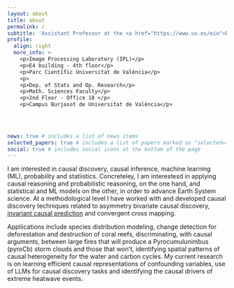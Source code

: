 ```yaml
---
layout: about
title: about
permalink: /
subtitle: 'Assistant Professor at the <a href="https://www.uv.es/eio">Department of Statistics and Operations Research</a> at the <a href="https://www.uv.es/">University of Valencia</a> and researcher at the <a href="https://isp.uv.es">Image &amp; Signal Processing (ISP) group</a>'
profile:
  align: right
  more_info: >
    <p>Image Processing Laboratory (IPL)</p>
    <p>E4 building - 4th floor</p>
    <p>Parc Científic Universitat de València</p>
    <p>
    <p>Dep. of Stats and Op. Research</p>
    <p>Math. Sciences Faculty</p>
    <p>2nd Floor - Office 18 </p>
    <p>Campus Burjasot de Universitat de València</p>

    
    

news: true # includes a list of news items
selected_papers: true # includes a list of papers marked as "selected={true}"
social: true # includes social icons at the bottom of the page
---
```


I am interested in causal discovery, causal inference, machine learning (ML), probability and statiistics. Concreteley, I am interestesd in applying causal reasoning and probabilistic reasoning, on the one hand, and statistical and ML models on the other, in order to advance Earth System science. At a methodological level I have worked with and developed causal discovery techniques related to asymmetry bivariate causal discovery, [invariant causal prediction](https://arxiv.org/abs/1501.01332) and convergent cross mapping. 

Appliications include species distribution modeling, change detection for deforestation and destruction of coral reefs, discriminating, with causal arguments, between large fires that will produce a Pyrocumulunimbus (pyroCb) storm clouds and those that won’t, identifying spatial patterns of causal heterogeneity for the water and carbon cycles. My current research is on learning efficient causal representations of confounding variables, use of LLMs for causal discovery tasks and identifying the causal drivers of extreme heatwave events. 
